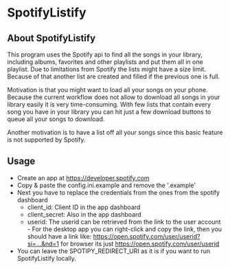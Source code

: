 # SpotifyListify

## About SpotifyListify

This program uses the Spotify api to find all the songs in your library, including albums, favorites
and other playlists and put them all in one playlist. Due to limitations from Spotify 
the lists might have a size limit. Because of that another list are created and filled if the previous one is full.

Motivation is that you might want to load all your songs on your phone. Because the current 
workflow does not allow to download all songs in your library easily it is very time-consuming.
With few lists that contain every song you have in your library you can hit just a few 
download buttons to queue all your songs to download.

Another motivation is to have a list off all your songs since this basic feature is not
supported by Spotify.

## Usage

- Create an app at https://developer.spotify.com
- Copy & paste the config.ini.example and remove the '.example'
- Next you have to replace the credentials from the ones from the spotify dashboard
  - client_id: Client ID in the app dashboard
  - client_secret: Also in the app dashboard
  - userid: The userid can be retrieved from the link to the user account - For the desktop app
  you can right-click and copy the link, then you should have a link like: 
  https://open.spotify.com/user/userid?si=...&nd=1 for browser its just https://open.spotify.com/user/userid
- You can leave the SPOTIPY_REDIRECT_URI as it is if you want to run SpotifyListify locally.

